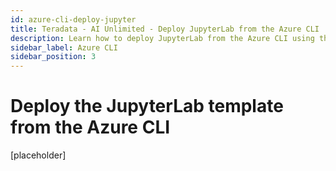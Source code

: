 ```yaml
---
id: azure-cli-deploy-jupyter
title: Teradata - AI Unlimited - Deploy JupyterLab from the Azure CLI
description: Learn how to deploy JupyterLab from the Azure CLI using the ARM template.
sidebar_label: Azure CLI
sidebar_position: 3
---
```


# Deploy the JupyterLab template from the Azure CLI

[placeholder]

